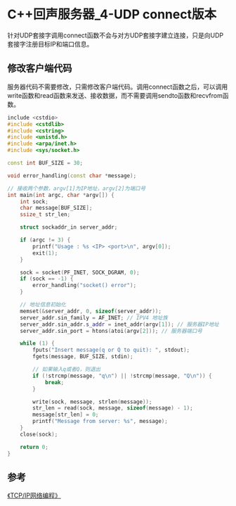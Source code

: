 # C++回声服务器_4-UDP connect版本

针对UDP套接字调用connect函数不会与对方UDP套接字建立连接，只是向UDP套接字注册目标IP和端口信息。

## 修改客户端代码

服务器代码不需要修改，只需修改客户端代码。调用connect函数之后，可以调用write函数和read函数来发送、接收数据，而不需要调用sendto函数和recvfrom函数。

```c++
include <cstdio>
#include <cstdlib>
#include <cstring>
#include <unistd.h>
#include <arpa/inet.h>
#include <sys/socket.h>

const int BUF_SIZE = 30;

void error_handling(const char *message);

// 接收两个参数，argv[1]为IP地址，argv[2]为端口号
int main(int argc, char *argv[]) {
    int sock;
    char message[BUF_SIZE];
    ssize_t str_len;

    struct sockaddr_in server_addr;

    if (argc != 3) {
        printf("Usage : %s <IP> <port>\n", argv[0]);
        exit(1);
    }

    sock = socket(PF_INET, SOCK_DGRAM, 0);
    if (sock == -1) {
        error_handling("socket() error");
    }

    // 地址信息初始化
    memset(&server_addr, 0, sizeof(server_addr));
    server_addr.sin_family = AF_INET; // IPV4 地址族
    server_addr.sin_addr.s_addr = inet_addr(argv[1]); // 服务器IP地址
    server_addr.sin_port = htons(atoi(argv[2])); // 服务器端口号

    while (1) {
        fputs("Insert message(q or Q to quit): ", stdout);
        fgets(message, BUF_SIZE, stdin);

        // 如果输入q或者Q，则退出
        if (!strcmp(message, "q\n") || !strcmp(message, "Q\n")) {
            break;
        }

        write(sock, message, strlen(message));
        str_len = read(sock, message, sizeof(message) - 1);
        message[str_len] = 0;
        printf("Message from server: %s", message);
    }
    close(sock);

    return 0;
}
```

## 参考

[《TCP/IP网络编程》](https://book.douban.com/subject/25911735/)

